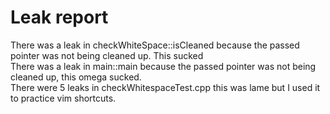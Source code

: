 # Leak report
There was a leak in checkWhiteSpace::isCleaned because the passed pointer was not being cleaned up. This sucked\
There was a leak in main::main because the passed pointer was not being cleaned up, this omega sucked.\
There were 5 leaks in checkWhitespaceTest.cpp this was lame but I used it to practice vim shortcuts.

